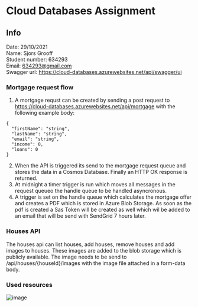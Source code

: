 # Cloud Databases Assignment

## Info

Date: 29/10/2021  
Name: Sjors Grooff  
Student number: 634293  
Email: 634293@gmail.com  
Swagger url: https://cloud-databases.azurewebsites.net/api/swagger/ui  

### Mortgage request flow
1. A mortgage requst can be created by sending a post request to https://cloud-databases.azurewebsites.net/api/mortgage with the following example body:  
```
{
  "firstName": "string",
  "lastName": "string",
  "email": "string",
  "income": 0,
  "loans": 0
}
```
2. When the API is triggered its send to the mortgage request queue and stores the data in a Cosmos Database. Finally an HTTP OK response is returned.
3. At midnight a timer trigger is run which moves all messages in the request queueo the handle queue to be handled asyncronous.
4. A trigger is set on the handle queue which calculates the mortgage offer and creates a PDF which is stored in Azure Blob Storage.
As soon as the pdf is created a Sas Token will be created as well which wil be added to an email that will be send with SendGrid 7 hours later.

### Houses API
The houses api can list houses, add houses, remove houses and add images to houses.
These images are added to the blob storage which is publicly available.
The image needs to be send to /api/houses/{houseId}/images with the image file attached in a form-data body.

### Used resources
![image](https://user-images.githubusercontent.com/33691096/139484773-90d5941c-1e24-4287-89b3-5db324d8b69e.png)
